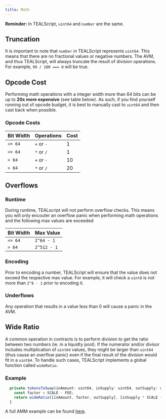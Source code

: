 ```yaml
---
title: Math
---
```


**Reminder:** In TEALScript, `uint64` and `number` are the same.

## Truncation

It is important to note that `number` in TEALScript represents `uint64`. This means that there are no fractional values or negative numbers. The AVM, and thus TEALScript, will always truncate the result of division operations. For example, `99 / 100 === 0` will be true.

## Opcode Cost

Performing math operations with a integer width more than 64 bits can be up to **20x more expensive** (see table below). As such, if you find yourself running out of opcode budget, it is best to manually cast to `uint64` and then cast back when possible.

### Opcode Costs

| Bit Width | Operations | Cost |
| --------- | ---------- | ---- |
| `<= 64`    | `+` or `-` | 1    |
| `<= 64`     | `*` or `/` | 1    |
| `> 64`      | `+` or `-` | 10   |
| `> 64`      | `*` or `/` | 20   |

## Overflows

### Runtime

During runtime, TEALscript will not perform overflow checks. This means you will only encouter an overflow panic when performing math operations and the following max values are exceeded

| Bit Width | Max Value |
| --------- | --------- |
| `<= 64`     | `2^64 - 1`  |
| `> 64`      | `2^512 - 1` |

### Encoding

Prior to encoding a number, TEALScript will ensure that the value does not exceed the respective max value. For example, it will check a `uint8` is not more than `2^8 - 1` prior to encoding it.

### Underflows

Any operation that results in a value less than 0 will cause a panic in the AVM.

## Wide Ratio

A common operation in contracts is to perform division to get the ratio between two numbers (ie. in a liquidty pool). If the numerator and/or divisor includes multiplication of `uint64` values, they might be larger than `uint64` (thus cause an overflow panic) even if the final result of the division would fit in a `uint64`. To handle such cases, TEALScript implements a global function called `wideRatio`. 

### Example

```ts
  private tokensToSwap(inAmount: uint64, inSupply: uint64, outSupply: uint64): uint64 {
    const factor = SCALE - FEE;
    return wideRatio([inAmount, factor, outSupply], [inSupply * SCALE + inAmount * factor]);
  }
```

A full AMM example can be found [here](https://github.com/algorandfoundation/TEALScript/blob/dev/examples/amm/amm.algo.ts).